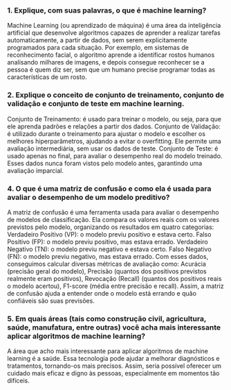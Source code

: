 ### 1. Explique, com suas palavras, o que é machine learning?

Machine Learning (ou aprendizado de máquina) é uma área da inteligência artificial que desenvolve algoritmos capazes de aprender a realizar tarefas automaticamente, a partir de dados, sem serem explicitamente programados para cada situação.
Por exemplo, em sistemas de reconhecimento facial, o algoritmo aprende a identificar rostos humanos analisando milhares de imagens, e depois consegue reconhecer se a pessoa é quem diz ser, sem que um humano precise programar todas as características de um rosto. 
### 2. Explique o conceito de conjunto de treinamento, conjunto de validação e conjunto de teste em machine learning.

Conjunto de Treinamento: é usado para treinar o modelo, ou seja, para que ele aprenda padrões e relações a partir dos dados.
Conjunto de Validação: é utilizado durante o treinamento para ajustar o modelo e escolher os melhores hiperparâmetros, ajudando a evitar o overfitting. Ele permite uma avaliação intermediária, sem usar os dados de teste.
Conjunto de Teste: é usado apenas no final, para avaliar o desempenho real do modelo treinado. Esses dados nunca foram vistos pelo modelo antes, garantindo uma avaliação imparcial.

### 4. O que é uma matriz de confusão e como ela é usada para avaliar o desempenho de um modelo preditivo?

A matriz de confusão é uma ferramenta usada para avaliar o desempenho de modelos de classificação. Ela compara os valores reais com os valores previstos pelo modelo, organizando os resultados em quatro categorias:
Verdadeiro Positivo (VP): o modelo previu positivo e estava certo.
Falso Positivo (FP): o modelo previu positivo, mas estava errado.
Verdadeiro Negativo (TN): o modelo previu negativo e estava certo.
Falso Negativo (FN): o modelo previu negativo, mas estava errado.
Com esses dados, conseguimos calcular diversas métricas de avaliação como:
Acurácia (precisão geral do modelo),
Precisão (quantos dos positivos previstos realmente eram positivos),
Revocação (Recall) (quantos dos positivos reais o modelo acertou),
F1-score (média entre precisão e recall).
Assim, a matriz de confusão ajuda a entender onde o modelo está errando e quão confiáveis são suas previsões.

### 5. Em quais áreas (tais como construção civil, agricultura, saúde, manufatura, entre outras) você acha mais interessante aplicar algoritmos de machine learning?

A área que acho mais interessante para aplicar algoritmos de machine learning é a saúde. Essa tecnologia pode ajudar a melhorar diagnósticos e tratamentos, tornando-os mais precisos. Assim, seria possível oferecer um cuidado mais eficaz e digno às pessoas, especialmente em momentos tão difíceis.


